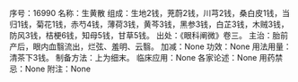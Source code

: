 序号：16990
名称：生黄散
组成：生地2钱，茺蔚2钱，川芎2钱，桑白皮1钱，当归1钱，菊花1钱，赤芍4钱，薄荷3钱，黄芩3钱，黑参3钱，白芷3钱，木贼3钱，防风3钱，桔梗6钱，知母5钱，甘草5钱。
出处：《眼科阐微》卷三。
主治：胎前产后，眼内血翳流出，烂弦、羞明、云翳。
加减：None
功效：None
用法用量：清茶下3钱。
制备方法：上为细末。
临床应用：None
各家论述：None
用药禁忌：None
附注：None
